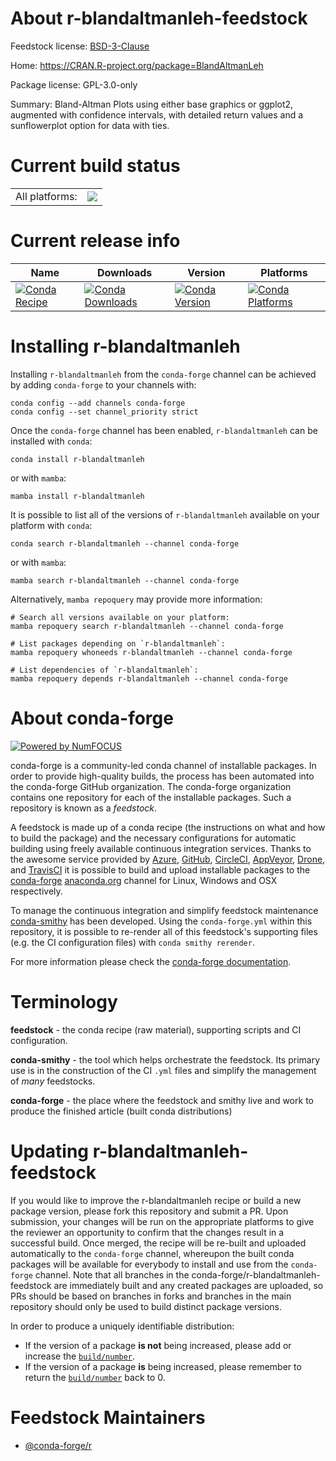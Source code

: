 About r-blandaltmanleh-feedstock
================================

Feedstock license: [BSD-3-Clause](https://github.com/conda-forge/r-blandaltmanleh-feedstock/blob/main/LICENSE.txt)

Home: https://CRAN.R-project.org/package=BlandAltmanLeh

Package license: GPL-3.0-only

Summary: Bland-Altman Plots using either base graphics or ggplot2, augmented with confidence intervals, with detailed return values and a sunflowerplot option for data with ties.

Current build status
====================


<table><tr><td>All platforms:</td>
    <td>
      <a href="https://dev.azure.com/conda-forge/feedstock-builds/_build/latest?definitionId=14418&branchName=main">
        <img src="https://dev.azure.com/conda-forge/feedstock-builds/_apis/build/status/r-blandaltmanleh-feedstock?branchName=main">
      </a>
    </td>
  </tr>
</table>

Current release info
====================

| Name | Downloads | Version | Platforms |
| --- | --- | --- | --- |
| [![Conda Recipe](https://img.shields.io/badge/recipe-r--blandaltmanleh-green.svg)](https://anaconda.org/conda-forge/r-blandaltmanleh) | [![Conda Downloads](https://img.shields.io/conda/dn/conda-forge/r-blandaltmanleh.svg)](https://anaconda.org/conda-forge/r-blandaltmanleh) | [![Conda Version](https://img.shields.io/conda/vn/conda-forge/r-blandaltmanleh.svg)](https://anaconda.org/conda-forge/r-blandaltmanleh) | [![Conda Platforms](https://img.shields.io/conda/pn/conda-forge/r-blandaltmanleh.svg)](https://anaconda.org/conda-forge/r-blandaltmanleh) |

Installing r-blandaltmanleh
===========================

Installing `r-blandaltmanleh` from the `conda-forge` channel can be achieved by adding `conda-forge` to your channels with:

```
conda config --add channels conda-forge
conda config --set channel_priority strict
```

Once the `conda-forge` channel has been enabled, `r-blandaltmanleh` can be installed with `conda`:

```
conda install r-blandaltmanleh
```

or with `mamba`:

```
mamba install r-blandaltmanleh
```

It is possible to list all of the versions of `r-blandaltmanleh` available on your platform with `conda`:

```
conda search r-blandaltmanleh --channel conda-forge
```

or with `mamba`:

```
mamba search r-blandaltmanleh --channel conda-forge
```

Alternatively, `mamba repoquery` may provide more information:

```
# Search all versions available on your platform:
mamba repoquery search r-blandaltmanleh --channel conda-forge

# List packages depending on `r-blandaltmanleh`:
mamba repoquery whoneeds r-blandaltmanleh --channel conda-forge

# List dependencies of `r-blandaltmanleh`:
mamba repoquery depends r-blandaltmanleh --channel conda-forge
```


About conda-forge
=================

[![Powered by
NumFOCUS](https://img.shields.io/badge/powered%20by-NumFOCUS-orange.svg?style=flat&colorA=E1523D&colorB=007D8A)](https://numfocus.org)

conda-forge is a community-led conda channel of installable packages.
In order to provide high-quality builds, the process has been automated into the
conda-forge GitHub organization. The conda-forge organization contains one repository
for each of the installable packages. Such a repository is known as a *feedstock*.

A feedstock is made up of a conda recipe (the instructions on what and how to build
the package) and the necessary configurations for automatic building using freely
available continuous integration services. Thanks to the awesome service provided by
[Azure](https://azure.microsoft.com/en-us/services/devops/), [GitHub](https://github.com/),
[CircleCI](https://circleci.com/), [AppVeyor](https://www.appveyor.com/),
[Drone](https://cloud.drone.io/welcome), and [TravisCI](https://travis-ci.com/)
it is possible to build and upload installable packages to the
[conda-forge](https://anaconda.org/conda-forge) [anaconda.org](https://anaconda.org/)
channel for Linux, Windows and OSX respectively.

To manage the continuous integration and simplify feedstock maintenance
[conda-smithy](https://github.com/conda-forge/conda-smithy) has been developed.
Using the ``conda-forge.yml`` within this repository, it is possible to re-render all of
this feedstock's supporting files (e.g. the CI configuration files) with ``conda smithy rerender``.

For more information please check the [conda-forge documentation](https://conda-forge.org/docs/).

Terminology
===========

**feedstock** - the conda recipe (raw material), supporting scripts and CI configuration.

**conda-smithy** - the tool which helps orchestrate the feedstock.
                   Its primary use is in the construction of the CI ``.yml`` files
                   and simplify the management of *many* feedstocks.

**conda-forge** - the place where the feedstock and smithy live and work to
                  produce the finished article (built conda distributions)


Updating r-blandaltmanleh-feedstock
===================================

If you would like to improve the r-blandaltmanleh recipe or build a new
package version, please fork this repository and submit a PR. Upon submission,
your changes will be run on the appropriate platforms to give the reviewer an
opportunity to confirm that the changes result in a successful build. Once
merged, the recipe will be re-built and uploaded automatically to the
`conda-forge` channel, whereupon the built conda packages will be available for
everybody to install and use from the `conda-forge` channel.
Note that all branches in the conda-forge/r-blandaltmanleh-feedstock are
immediately built and any created packages are uploaded, so PRs should be based
on branches in forks and branches in the main repository should only be used to
build distinct package versions.

In order to produce a uniquely identifiable distribution:
 * If the version of a package **is not** being increased, please add or increase
   the [``build/number``](https://docs.conda.io/projects/conda-build/en/latest/resources/define-metadata.html#build-number-and-string).
 * If the version of a package **is** being increased, please remember to return
   the [``build/number``](https://docs.conda.io/projects/conda-build/en/latest/resources/define-metadata.html#build-number-and-string)
   back to 0.

Feedstock Maintainers
=====================

* [@conda-forge/r](https://github.com/orgs/conda-forge/teams/r/)

